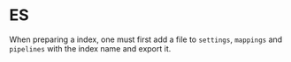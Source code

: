 # ES

When preparing a index, one must first add a file to `settings`, `mappings` and `pipelines` with the index name and export it. 